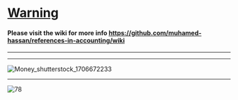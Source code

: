 # [Warning](https://github.com/muhamed-hassan/references-in-accounting/wiki/Warning)

#### Please visit the wiki for more info https://github.com/muhamed-hassan/references-in-accounting/wiki

***
***

![Money_shutterstock_1706672233](https://user-images.githubusercontent.com/17825804/219616674-9a8729ad-528d-42dd-8fa7-2dd478f66c45.png)

***

![78](https://user-images.githubusercontent.com/17825804/219616702-d5e6b908-d42f-4a61-8b60-4de123a74700.png)

